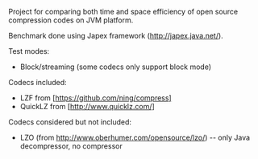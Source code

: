 Project for comparing both time and space efficiency of open source compression codes on JVM platform.

Benchmark done using Japex framework (http://japex.java.net/).

Test modes:

* Block/streaming (some codecs only support block mode)

Codecs included:

* LZF from [https://github.com/ning/compress]
* QuickLZ from [http://www.quicklz.com/]

Codecs considered but not included:

* LZO (from http://www.oberhumer.com/opensource/lzo/) -- only Java decompressor, no compressor
